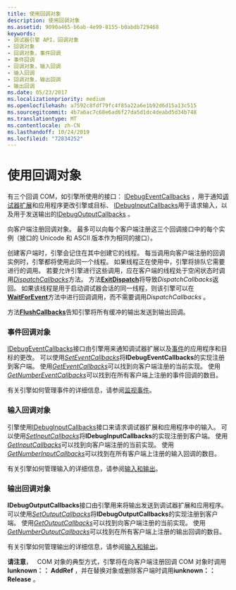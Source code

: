 ```yaml
---
title: 使用回调对象
description: 使用回调对象
ms.assetid: 9090a465-b6ab-4e99-8155-b0abdb729468
keywords:
- 调试器引擎 API，回调对象
- 回调对象
- 回调对象，事件回调
- 事件回调
- 回调对象，输入回调
- 输入回调
- 回调对象，输出回调
- 输出回调
ms.date: 05/23/2017
ms.localizationpriority: medium
ms.openlocfilehash: a7592c8fdf79fc4f85a22a6e1b92d6d15a13c515
ms.sourcegitcommit: 4b7a6ac7c68e6ad6f27da5d1dc4deabd5d34b748
ms.translationtype: MT
ms.contentlocale: zh-CN
ms.lasthandoff: 10/24/2019
ms.locfileid: "72834252"
---
```

# <a name="using-callback-objects"></a>使用回调对象


有三个回调 COM，如引擎所使用的接口： [IDebugEventCallbacks](https://docs.microsoft.com/windows-hardware/drivers/ddi/dbgeng/nn-dbgeng-idebugeventcallbacks) ，用于通知[调试器扩展](debugger-extensions.md)和应用程序更改引擎或目标、 [IDebugInputCallbacks](https://docs.microsoft.com/windows-hardware/drivers/ddi/dbgeng/nn-dbgeng-idebuginputcallbacks)用于请求输入，以及用于发送输出的[IDebugOutputCallbacks](https://docs.microsoft.com/windows-hardware/drivers/ddi/dbgeng/nn-dbgeng-idebugoutputcallbacks) 。

向客户端注册回调对象。 最多可以向每个客户端注册这三个回调接口中的每个实例（接口的 Unicode 和 ASCII 版本作为相同的接口）。

创建客户端时，引擎会记住在其中创建它的线程。 每当调用向客户端注册的回调实例时，引擎都将使用此同一个线程。 如果线程正在使用中，引擎将排队它需要进行的调用。 若要允许引擎进行这些调用，应在客户端的线程处于空闲状态时调用[*DispatchCallbacks*](https://docs.microsoft.com/windows-hardware/drivers/ddi/dbgeng/nf-dbgeng-idebugclient5-dispatchcallbacks)方法。 方法[**ExitDispatch**](https://docs.microsoft.com/windows-hardware/drivers/ddi/dbgeng/nf-dbgeng-idebugclient5-exitdispatch)将导致*DispatchCallbacks*返回。 如果该线程是用于启动调试器会话的同一线程，则该引擎可以在[**WaitForEvent**](https://docs.microsoft.com/windows-hardware/drivers/ddi/dbgeng/nf-dbgeng-idebugcontrol3-waitforevent)方法中进行回调调用，而不需要调用*DispatchCallbacks* 。

方法[**FlushCallbacks**](https://docs.microsoft.com/windows-hardware/drivers/ddi/dbgeng/nf-dbgeng-idebugclient5-flushcallbacks)告知引擎将所有缓冲的输出发送到输出回调。

### <a name="span-idevent_callbacksspanspan-idevent_callbacksspanevent-callback-objects"></a><span id="event_callbacks"></span><span id="EVENT_CALLBACKS"></span>事件回调对象

[IDebugEventCallbacks](https://docs.microsoft.com/windows-hardware/drivers/ddi/dbgeng/nn-dbgeng-idebugeventcallbacks)接口由引擎用来通知调试器扩展以及[事件](events.md#events)的应用程序和目标的更改。 可以使用[*SetEventCallbacks*](https://docs.microsoft.com/windows-hardware/drivers/ddi/dbgeng/nf-dbgeng-idebugclient5-seteventcallbacks)将**IDebugEventCallbacks**的实现注册到客户端。 使用[*GetEventCallbacks*](https://docs.microsoft.com/windows-hardware/drivers/ddi/dbgeng/nf-dbgeng-idebugclient5-geteventcallbacks)可以找到向客户端注册的当前实现。 使用[*GetNumberEventCallbacks*](https://docs.microsoft.com/windows-hardware/drivers/ddi/dbgeng/nf-dbgeng-idebugclient5-getnumbereventcallbacks)可以找到在所有客户端上注册的事件回调的数目。

有关引擎如何管理事件的详细信息，请参阅[监视事件](monitoring-events.md)。

### <a name="span-idinput_callbacksspanspan-idinput_callbacksspaninput-callback-objects"></a><span id="input_callbacks"></span><span id="INPUT_CALLBACKS"></span>输入回调对象

引擎使用[IDebugInputCallbacks](https://docs.microsoft.com/windows-hardware/drivers/ddi/dbgeng/nn-dbgeng-idebuginputcallbacks)接口来请求调试器扩展和应用程序中的输入。 可以使用[*SetInputCallbacks*](https://docs.microsoft.com/windows-hardware/drivers/ddi/dbgeng/nf-dbgeng-idebugclient5-setinputcallbacks)将**IDebugInputCallbacks**的实现注册到客户端。 使用[*GetInputCallbacks*](https://docs.microsoft.com/windows-hardware/drivers/ddi/dbgeng/nf-dbgeng-idebugclient5-getinputcallbacks)可以找到向客户端注册的当前实现。 使用[*GetNumberInputCallbacks*](https://docs.microsoft.com/windows-hardware/drivers/ddi/dbgeng/nf-dbgeng-idebugclient5-getnumberinputcallbacks)可以找到在所有客户端上注册的输入回调的数目。

有关引擎如何管理输入的详细信息，请参阅[输入和输出](using-input-and-output.md)。

### <a name="span-idoutput_callbacksspanspan-idoutput_callbacksspanoutput-callback-objects"></a><span id="output_callbacks"></span><span id="OUTPUT_CALLBACKS"></span>输出回调对象

**IDebugOutputCallbacks**接口由引擎用来将输出发送到调试器扩展和应用程序。 可以使用[*SetOutputCallbacks*](https://docs.microsoft.com/windows-hardware/drivers/ddi/dbgeng/nf-dbgeng-idebugclient5-setoutputcallbacks)将**IDebugOutputCallbacks**的实现注册到客户端。 使用[*GetOutputCallbacks*](https://docs.microsoft.com/windows-hardware/drivers/ddi/dbgeng/nf-dbgeng-idebugclient5-getoutputcallbacks)可以找到向客户端注册的当前实现。 使用[*GetNumberOutputCallbacks*](https://docs.microsoft.com/windows-hardware/drivers/ddi/dbgeng/nf-dbgeng-idebugclient5-getnumberoutputcallbacks)可以找到在所有客户端上注册的输出回调的数目。

有关引擎如何管理输出的详细信息，请参阅[输入和输出](using-input-and-output.md)。

**请注意**，   COM 对象的典型方式，引擎将在向客户端注册回调 COM 对象时调用**Iunknown：： AddRef** ，并在替换对象或删除客户端时调用**iunknown：： Release** 。

 

 

 





